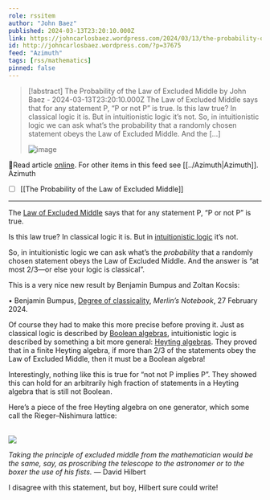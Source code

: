 ```yaml
---
role: rssitem
author: "John Baez"
published: 2024-03-13T23:20:10.000Z
link: https://johncarlosbaez.wordpress.com/2024/03/13/the-probability-of-the-law-of-excluded-middle/
id: http://johncarlosbaez.wordpress.com/?p=37675
feed: "Azimuth"
tags: [rss/mathematics]
pinned: false
---
```

> [!abstract] The Probability of the Law of Excluded Middle by John Baez - 2024-03-13T23:20:10.000Z
> The Law of Excluded Middle says that for any statement P, “P or not P” is true. Is this law true? In classical logic it is. But in intuitionistic logic it’s not. So, in intuitionistic logic we can ask what’s the probability that a randomly chosen statement obeys the Law of Excluded Middle. And the […]
>
> ![image](https://johncarlosbaez.files.wordpress.com/2024/03/free_heyting_algebra_on_one_generator.jpg)

🔗Read article [online](https://johncarlosbaez.wordpress.com/2024/03/13/the-probability-of-the-law-of-excluded-middle/). For other items in this feed see [[../Azimuth|Azimuth]].
Azimuth
- [ ] [[The Probability of the Law of Excluded Middle]]
- - -
The [Law of Excluded Middle](https://en.wikipedia.org/wiki/Law_of_excluded_middle) says that for any statement P, “P or not P” is true.

Is this law true? In classical logic it is. But in [intuitionistic logic](https://en.wikipedia.org/wiki/Intuitionistic_logic) it’s not.

So, in intuitionistic logic we can ask what’s the _probability_ that a randomly chosen statement obeys the Law of Excluded Middle. And the answer is “at most 2/3—or else your logic is classical”.

This is a very nice new result by Benjamin Bumpus and Zoltan Kocsis:

• Benjamin Bumpus, [Degree of classicality](https://bmbumpus.com/2024/02/27/degree-of-classicality/), _Merlin’s Notebook_, 27 February 2024.

Of course they had to make this more precise before proving it. Just as classical logic is described by [Boolean algebras](https://en.wikipedia.org/wiki/Boolean_algebra), intuitionistic logic is described by something a bit more general: [Heyting algebras](https://en.wikipedia.org/wiki/Heyting_algebra). They proved that in a finite Heyting algebra, if more than 2/3 of the statements obey the Law of Excluded Middle, then it must be a Boolean algebra!

Interestingly, nothing like this is true for “not not P implies P”. They showed this can hold for an arbitrarily high fraction of statements in a Heyting algebra that is still not Boolean.

Here’s a piece of the free Heyting algebra on one generator, which some call the Rieger–Nishimura lattice:

[  
![](https://i0.wp.com/math.ucr.edu/home/baez/mathematical/free_heyting_algebra_on_one_generator.jpg)  
](https://commons.wikimedia.org/wiki/File:Rieger-Nishimura.svg)

_Taking the principle of excluded middle from the mathematician would be the same, say, as proscribing the telescope to the astronomer or to the boxer the use of his fists._ — David Hilbert

I disagree with this statement, but boy, Hilbert sure could write!